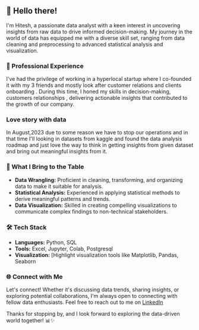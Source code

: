 ## 👋 Hello there!

I'm Hitesh, a passionate data analyst with a keen interest in uncovering insights from raw data to drive informed decision-making. My journey in the world of data has equipped me with a diverse skill set, ranging from data cleaning and preprocessing to advanced statistical analysis and visualization.

### 💼 Professional Experience

I've had the privilege of working in a hyperlocal startup where I co-founded it with my 3 friends and mostly look after customer relations and clients onboarding . During this time, I honed my skills in decision-making, customers relationships , delivering actionable insights that contributed to the growth of our company.

### Love story with data

In August,2023 due to some reason we have to stop our operations and in that time I'll looking in datasets from kaggle and found the data analysis roadmap and just love the way to think in getting insights from given dataset and bring out meaningful insights from it.

### 🚀 What I Bring to the Table

- **Data Wrangling:** Proficient in cleaning, transforming, and organizing data to make it suitable for analysis.
- **Statistical Analysis:** Experienced in applying statistical methods to derive meaningful patterns and trends.
- **Data Visualization:** Skilled in creating compelling visualizations to communicate complex findings to non-technical stakeholders.


### 🛠️ Tech Stack

- **Languages:** Python, SQL
- **Tools:** Excel, Jupyter, Colab, Postgresql 
- **Visualization:** [Highlight visualization tools like Matplotlib, Pandas, Seaborn

### 🌐 Connect with Me

Let's connect! Whether it's discussing data trends, sharing insights, or exploring potential collaborations, I'm always open to connecting with fellow data enthusiasts. Feel free to reach out to me on [LinkedIn](https://www.linkedin.com/in/m-hitesh-kumar-77bb48198/)

Thanks for stopping by, and I look forward to exploring the data-driven world together! 📊✨
